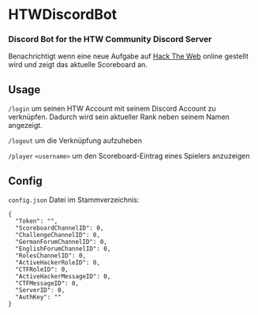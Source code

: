 # HTWDiscordBot

### Discord Bot for the HTW Community Discord Server

Benachrichtigt wenn eine neue Aufgabe auf [Hack The Web](https://hack.arrrg.de/) online gestellt wird und zeigt das aktuelle Scoreboard an.

## Usage

`/login` um seinen HTW Account mit seinem Discord Account zu verknüpfen.
Dadurch wird sein aktueller Rank neben seinem Namen angezeigt.

`/logout` um die Verknüpfung aufzuheben

`/player` `<username>` um den Scoreboard-Eintrag eines Spielers anzuzeigen

## Config

`config.json` Datei im Stammverzeichnis:

```
{
  "Token": "",
  "ScoreboardChannelID": 0,
  "ChallengeChannelID": 0,
  "GermanForumChannelID": 0,
  "EnglishForumChannelID": 0,
  "RolesChannelID": 0,
  "ActiveHackerRoleID": 0,
  "CTFRoleID": 0,
  "ActiveHackerMessageID": 0,
  "CTFMessageID": 0,
  "ServerID": 0,
  "AuthKey": ""
}
```